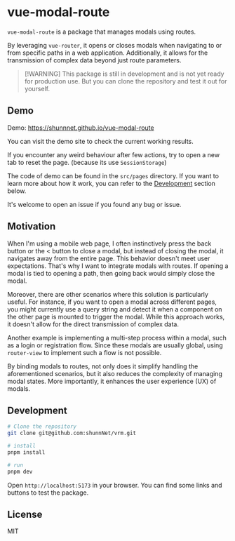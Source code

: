 # vue-modal-route
`vue-modal-route` is a package that manages modals using routes. 

By leveraging `vue-router`, it opens or closes modals when navigating to or from specific paths in a web application. Additionally, it allows for the transmission of complex data beyond just route parameters.

> [!WARNING] This package is still in development and is not yet ready for production use. But you can clone the repository and test it out for yourself.

## Demo
Demo: https://shunnnet.github.io/vue-modal-route

You can visit the demo site to check the current working results. 

If you encounter any weird behaviour after few actions, try to open a new tab to reset the page. (because its use `SessionStorage`)

The code of demo can be found in the `src/pages` directory. If you want to learn more about how it work, you can refer to the [Development](#development) section below. 

It's welcome to open an issue if you found any bug or issue.

## Motivation
When I'm using a mobile web page, I often instinctively press the back button or the < button to close a modal, but instead of closing the modal, it navigates away from the entire page. This behavior doesn't meet user expectations. That's why I want to integrate modals with routes. If opening a modal is tied to opening a path, then going back would simply close the modal.

Moreover, there are other scenarios where this solution is particularly useful. For instance, if you want to open a modal across different pages, you might currently use a query string and detect it when a component on the other page is mounted to trigger the modal. While this approach works, it doesn't allow for the direct transmission of complex data. 

Another example is implementing a multi-step process within a modal, such as a login or registration flow. Since these modals are usually global, using `router-view` to implement such a flow is not possible. 

By binding modals to routes, not only does it simplify handling the aforementioned scenarios, but it also reduces the complexity of managing modal states. More importantly, it enhances the user experience (UX) of modals.

## Development

```bash
# Clone the repository
git clone git@github.com:shunnNet/vrm.git

# install
pnpm install

# run
pnpm dev
```

Open `http://localhost:5173` in your browser. You can find some links and buttons to test the package.

## License
MIT

